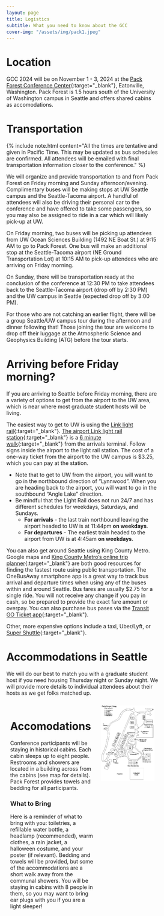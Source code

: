 ```yaml
---
layout: page
title: Logistics
subtitle: What you need to know about the GCC
cover-img: "/assets/img/pack1.jpeg"
---
```


# Location

GCC 2024 will be on November 1 - 3, 2024 at the [Pack Forest Conference Center](https://www.packforest.org/index.html){:target="_blank"}, Eatonville, Washington. Pack Forest is 1.5 hours south of the University of Washington campus in Seattle and offers shared cabins as accomodations.

# Transportation

{% include note.html content="All the times are tentative and given in Pacific Time. This may be updated as bus schedules are confirmed. All attendees will be emailed with final transportation information closer to the conference." %}

We will organize and provide transportation to and from Pack Forest on Friday morning and Sunday afternoon/evening. Complimentary buses will be making stops at UW Seattle campus and the Seattle-Tacoma airport. A handful of attendees will also be driving their personal car to the conference and have offered to take some passengers, so you may also be assigned to ride in a car which will likely pick-up at UW.

On Friday morning, two buses will be picking up attendees from UW Ocean Sciences Building (1492 NE Boat St.) at 9:15 AM to go to Pack Forest. One bus will make an additional stop at the Seattle-Tacoma airport (NE Ground Transportation Lot) at 10:15 AM to pick-up attendees who are arriving on Friday morning. 

On Sunday, there will be transportation ready at the conclusion of the conference at 12:30 PM to take attendees back to the Seattle-Tacoma airport (drop off by 2:30 PM) and the UW campus in Seattle (expected drop off by 3:00 PM).

For those who are not catching an earlier flight, there will be a group Seattle/UW campus tour during the afternoon and dinner following that! Those joining the tour are welcome to drop off their luggage at the Atmospheric Science and Geophysics Building (ATG) before the tour starts.

# Arriving before Friday morning?

If you are arriving to Seattle before Friday morning, there are a variety of options to get from the airport to the UW area, which is near where most graduate student hosts will be living. 

The easiest way to get to UW is using the [Link light rail](https://www.soundtransit.org/ride-with-us/routes-schedules/1-line?direction=0&at=1663311600000&view=table&route_tab=schedule&stops_0=1_990006%2C1_99913&stops_1=1_99914%2C1_990005){:target="_blank"}. [The airport Link light rail station](https://goo.gl/maps/MFiKQZGPqKDStkGs7){:target="_blank"} is a [6 minute walk](https://www.google.com/maps/dir/Baggage+Claim/SeaTac%2FAirport+Station,+SeaTac,+WA+98188/@47.4445536,-122.3004904,18z/data=!3m1!4b1!4m14!4m13!1m5!1m1!1s0x54905df11b7c57ef:0x380d4344d586c6f1!2m2!1d-122.3016775!2d47.4439441!1m5!1m1!1s0x54905cac071112b3:0x305efe0d2b8c1b56!2m2!1d-122.2969!2d47.44538!3e2){:target="_blank"} from the arrivals terminal. Follow signs inside the airport to the light rail station. The cost of a one-way ticket from the airport to the UW campus is $3.25, which you can pay at the station. 
- Note that to get to UW from the airport, you will want to go in the northbound direction of “Lynnwood”. When you are heading back to the airport, you will want to go in the southbound “Angle Lake” direction. 
- Be mindful that the Light Rail does not run 24/7 and has different schedules for weekdays, Saturdays, and Sundays.
  - __For arrivals__ - the last train northbound leaving the airport headed to UW is at 11:44pm __on weekdays__.
  - __For departures__ - The earliest train headed to the airport from UW is at 4:45am __on weekdays__.

You can also get around Seattle using King County Metro. Google maps and [King County Metro’s online trip planner](https://tripplanner.kingcounty.gov/#/app/tripplanning){:target="_blank"} are both good resources for finding the fastest route using public transportation. The OneBusAway smartphone app is a great way to track bus arrival and departure times when using any of the buses within and around Seattle. Bus fares are usually $2.75 for a single ride. You will not receive any change if you pay in cash, so be prepared to provide the exact fare amount or overpay. You can also purchase bus pases via the [Transit GO Ticket app](https://kingcounty.gov/depts/transportation/metro/fares-orca/transit-go-ticket.aspx){:target="_blank"}.

Other, more expensive options include a taxi, Uber/Lyft, or [Super Shuttle](http://www.shuttlefare.com/seattle_tacoma_airport_shuttle_sea){:target="_blank"}.

# Accommodations in Seattle

We will do our best to match you with a graduate student host if you need housing Thursday night or Sunday night. We will provide more details to individual attendees about their hosts as we get folks matched up.

<style>
* {
  box-sizing: border-box;
}

/* Create two unequal columns that floats next to each other */
.column {
  float: left;
  padding: 10px;
}

.left {
  width: 60%;
}

.right {
  width: 40%;
}

/* Clear floats after the columns */
.row:after {
  content: "";
  display: table;
  clear: both;
}
</style>
<body>
<div class="row">
  <div class="column left" style="background-color: site.page-col;">
    <h1>Accomodations</h1>
    <p>Conference participants will be staying in historical cabins. Each cabin sleeps up to eight people. Restrooms and showers are located in a building across from the cabins (see map for details). Pack Forest provides towels and bedding for all participants.</p>
    <h3>What to Bring</h3>
    <p>Here is a reminder of what to bring with you: toiletries, a refillable water bottle, a headlamp (recommended), warm clothes, a rain jacket, a halloween costume, and your poster (if relevant). Bedding and towels will be provided, but some of the accommodations are a short walk away from the communal showers. You will be staying in cabins with 8 people in them, so you may want to bring ear plugs with you if you are a light sleeper!</p>
  </div>
  <div class="column right" style="background-color: site.page-col;">
    <img src="/assets/img/pfcc_map.png" alt="Pack Forest Conference Center Map">
  </div>
</div>
</body>
